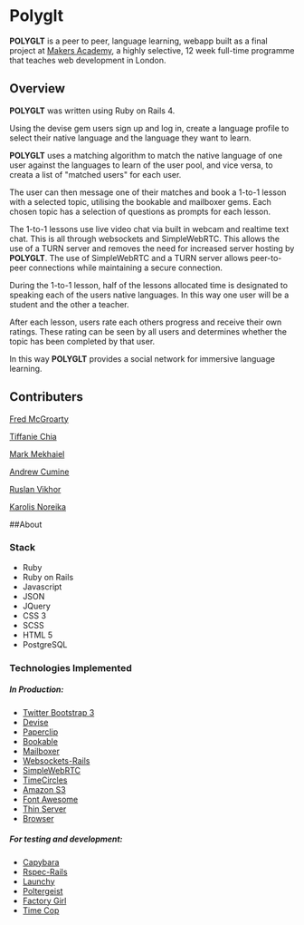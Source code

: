 # Polyglt

**POLYGLT** is a peer to peer, language learning, webapp built as a final project at [Makers Academy](http://www.makersacademy.com), a highly selective, 12 week full-time programme that teaches web development in London.

## Overview

**POLYGLT** was written using Ruby on Rails 4. 

Using the devise gem users sign up and log in, create a language profile to select their native language and the language they want to learn.

**POLYGLT** uses a matching algorithm to match the native language of one user against the languages to learn of the user pool, and vice versa, to creata a list of "matched users" for each user.

The user can then message one of their matches and book a 1-to-1 lesson with a selected topic, utilising the bookable and mailboxer gems. Each chosen topic has a selection of questions as prompts for each lesson.

The 1-to-1 lessons use live video chat via built in webcam and realtime text chat. This is all through websockets and SimpleWebRTC. This allows the use of a TURN server and removes the need for increased server hosting by **POLYGLT**. The use of SimpleWebRTC and a TURN server allows peer-to-peer connections while maintaining a secure connection.

During the 1-to-1 lesson, half of the lessons allocated time is designated to speaking each of the users native languages. In this way one user will be a student and the other a teacher. 

After each lesson, users rate each others progress and receive their own ratings. These rating can be seen by all users and determines whether the topic has been completed by that user.

In this way **POLYGLT** provides a social network for immersive language learning.


## Contributers

[Fred McGroarty](https://github.com/fredmcgroarty)

[Tiffanie Chia](https://github.com/tiffaniechia)

[Mark Mekhaiel](https://github.com/MarkMekhaiel)

[Andrew Cumine](https://github.com/ajcumine)

[Ruslan Vikhor](https://github.com/RuslanVikhor)

[Karolis Noreika](https://github.com/KanoTheDev)

##About

### Stack
* Ruby
* Ruby on Rails
* Javascript
* JSON
* JQuery
* CSS 3
* SCSS
* HTML 5
* PostgreSQL

### Technologies Implemented
##### In Production:

* [Twitter Bootstrap 3](https://github.com/twbs/bootstrap-sass)
* [Devise](https://github.com/plataformatec/devise)
* [Paperclip](https://github.com/thoughtbot/paperclip)
* [Bookable](https://github.com/kunks001/bookable)
* [Mailboxer](https://github.com/mailboxer/mailboxer)
* [Websockets-Rails](https://github.com/websocket-rails/websocket-rails)
* [SimpleWebRTC](http://simplewebrtc.com/)
* [TimeCircles](https://github.com/wimbarelds/TimeCircles)
* [Amazon S3](http://aws.amazon.com/s3/)
* [Font Awesome](http://fortawesome.github.io/Font-Awesome/)
* [Thin Server](https://github.com/macournoyer/thin/)
* [Browser](https://github.com/fnando/browser)


##### For testing and development:

* [Capybara](https://github.com/jnicklas/capybara)
* [Rspec-Rails](https://github.com/rspec/rspec-rails)
* [Launchy](https://github.com/copiousfreetime/launchy)
* [Poltergeist](https://github.com/teampoltergeist/poltergeist)
* [Factory Girl](https://github.com/thoughtbot/factory_girl)
* [Time Cop](https://github.com/travisjeffery/timecop)